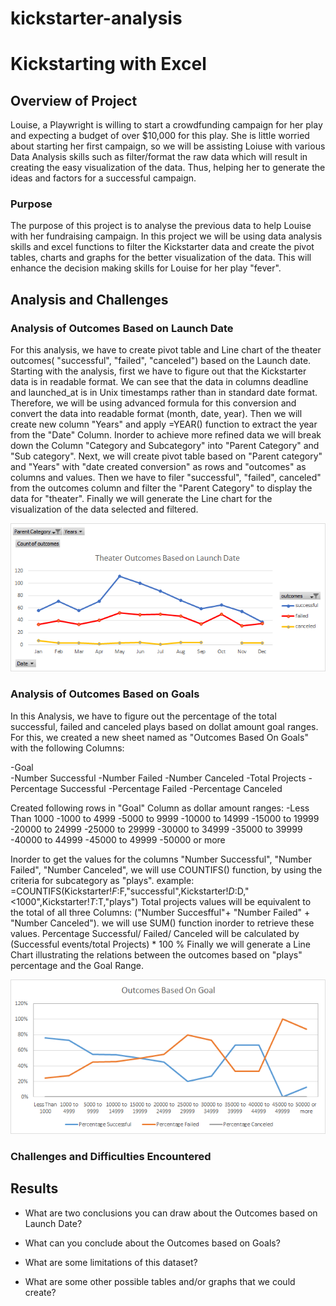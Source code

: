 # kickstarter-analysis
# Kickstarting with Excel

## Overview of Project

Louise, a Playwright is willing to start a crowdfunding campaign for her play and expecting a budget of over $10,000 for this play. She is little worried about starting her first campaign, so we will be assisting Loiuse with various Data Analysis skills such as filter/format the raw data which will result in creating the easy visualization of the data. Thus, helping her to generate the ideas and factors for a successful campaign.


### Purpose

The purpose of this project is to analyse the previous data to help Louise with her fundraising campaign. In this project we will be using data analysis skills and excel functions to filter the Kickstarter data and create the pivot tables, charts and graphs for the better visualization of the data. This will enhance the decision making skills for Louise for her play "fever".

## Analysis and Challenges

### Analysis of Outcomes Based on Launch Date

For this analysis, we have to create pivot table and Line chart of the theater outcomes( "successful", "failed", "canceled") based on the Launch date.
Starting with the analysis, first we have to figure out that the Kickstarter data is in readable format. We can see that the data in columns deadline and launched_at is in Unix timestamps rather than in standard date format. Therefore, we will be using advanced formula for this conversion and convert the data into readable format (month, date, year). Then we will create new column "Years" and apply =YEAR() function to extract the year from the "Date" Column. 
Inorder to achieve more refined data we will break down the Column "Category and Subcategory" into "Parent Category" and "Sub category".
Next, we will create pivot table based on "Parent category" and "Years" with "date created conversion" as rows and "outcomes" as columns and values. Then we have to filer "successful", "failed", canceled" from the outcomes column and filter the "Parent Category" to display the data for "theater".
Finally we will generate the Line chart for the visualization of the data selected and filtered.

![Test Image](/Resources/Theater_Outcomes_vs_Launch.png)

### Analysis of Outcomes Based on Goals

In this Analysis, we have to figure out the percentage of the total successful, failed and canceled plays based on dollat amount goal ranges.
For this, we created a new sheet named as "Outcomes Based On Goals" with the following Columns:

-Goal <br />
-Number Successful
-Number Failed
-Number Canceled
-Total Projects
-Percentage Successful
-Percentage Failed
-Percentage Canceled

Created following rows in "Goal" Column as dollar amount ranges:
-Less Than 1000
-1000 to 4999
-5000 to 9999
-10000 to 14999
-15000 to 19999
-20000 to 24999
-25000 to 29999
-30000 to 34999
-35000 to 39999
-40000 to 44999
-45000 to 49999
-50000 or more

Inorder to get the values for the columns "Number Successful", "Number Failed", "Number Canceled", we will use COUNTIFS() function, by using the criteria for subcategory as "plays".
example: =COUNTIFS(Kickstarter!$F:$F,"successful",Kickstarter!$D:$D,"<1000",Kickstarter!$T:$T,"plays")
Total projects values will be equivalent to the total of all three Columns: ("Number Succesfful"+ "Number Failed" + "Number Canceled"). we will use SUM() function inorder to retrieve these values.
Percentage Successful/ Failed/ Canceled will be calculated by (Successful events/total Projects) * 100 %
Finally we will generate a Line Chart illustrating the relations between the outcomes based on "plays" percentage and the Goal Range.


![Test Image](/Resources/Outcomes_vs_Goals.png)



### Challenges and Difficulties Encountered

## Results

- What are two conclusions you can draw about the Outcomes based on Launch Date?

- What can you conclude about the Outcomes based on Goals?

- What are some limitations of this dataset?

- What are some other possible tables and/or graphs that we could create?
